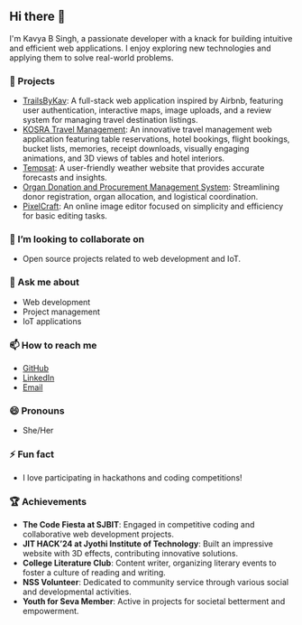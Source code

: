
## Hi there 👋

I'm Kavya B Singh, a passionate developer with a knack for building intuitive and efficient web applications. I enjoy exploring new technologies and applying them to solve real-world problems.

### 🚀 Projects
- [TrailsByKav](https://trailsbykav.onrender.com/listing): A full-stack web application inspired by Airbnb, featuring user authentication, interactive maps, image uploads, and a review system for managing travel destination listings.
- [KOSRA Travel Management](https://github.com/KavyaSingh236/KOSRATRAVELMANAGEMENT): An innovative travel management web application featuring table reservations, hotel bookings, flight bookings, bucket lists, memories, receipt downloads, visually engaging animations, and 3D views of tables and hotel interiors. 
- [Tempsat](https://kavyasingh236.github.io/Tempsat/): A user-friendly weather website that provides accurate forecasts and insights.
- [Organ Donation and Procurement Management System](https://github.com/KavyaSingh236/OrganDonation): Streamlining donor registration, organ allocation, and logistical coordination.
- [PixelCraft](https://afifahayeshabijli.github.io/Pixel-Craft1/): An online image editor focused on simplicity and efficiency for basic editing tasks. 
### 👯 I’m looking to collaborate on
- Open source projects related to web development and IoT.

### 💬 Ask me about
- Web development
- Project management
- IoT applications

### 📫 How to reach me
- [GitHub](https://github.com/KavyaSingh236/)
- [LinkedIn](http://www.linkedin.com/in/kavya-singh-690888292)
- [Email](mailto:iamkavya23@gmail.com)

### 😄 Pronouns
- She/Her

### ⚡ Fun fact
- I love participating in hackathons and coding competitions!

### 🏆 Achievements
- **The Code Fiesta at SJBIT**: Engaged in competitive coding and collaborative web development projects.
- **JIT HACK’24 at Jyothi Institute of Technology**: Built an impressive website with 3D effects, contributing innovative solutions.
- **College Literature Club**: Content writer, organizing literary events to foster a culture of reading and writing.
- **NSS Volunteer**: Dedicated to community service through various social and developmental activities.
- **Youth for Seva Member**: Active in projects for societal betterment and empowerment.

